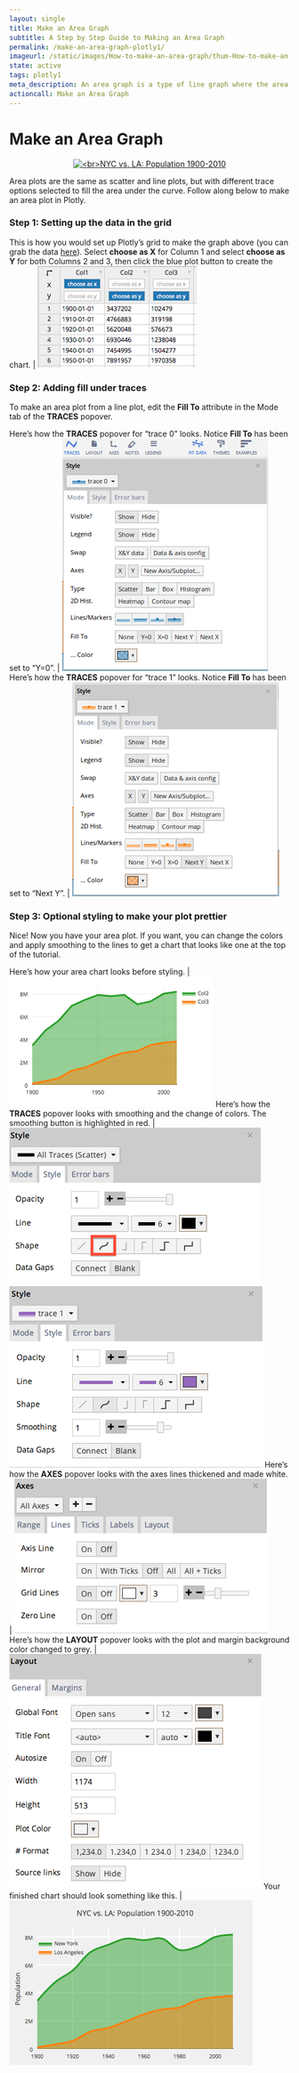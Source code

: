 ```yaml
---
layout: single
title: Make an Area Graph
subtitle: A Step by Step Guide to Making an Area Graph
permalink: /make-an-area-graph-plotly1/
imageurl: /static/images/How-to-make-an-area-graph/thum-How-to-make-an-area-graph.png
state: active
tags: plotly1
meta_description: An area graph is a type of line graph where the area between the lines and the x-axis is filled with color or texture. In this step-by-step tutorial, learn to make a area graph online.
actioncall: Make an Area Graph
---
```


# Make an Area Graph

<div>
    <a href="https://plot.ly/~Dreamshot/564/" target="_blank" title="&lt;br&gt;NYC vs. LA: Population 1900-2010" style="display: block; text-align: center;"><img src="https://plot.ly/~Dreamshot/564.png" alt="&lt;br&gt;NYC vs. LA: Population 1900-2010" style="max-width: 100%;width: 800px;"  width="800" onerror="this.onerror=null;this.src='https://plot.ly/404.png';" /></a>
    <script data-plotly="Dreamshot:564" src="https://plot.ly/embed.js" async></script>
</div>


Area plots are the same as scatter and line plots, but with different trace options selected to fill the area under the curve. Follow along below to make an area plot in Plotly.

### Step 1: Setting up the data in the grid


This is how you would set up Plotly’s grid to make the graph above (you can grab the data [here](https://plot.ly/~Dreamshot/566)). Select **choose as X** for Column 1 and select **choose as Y** for both Columns 2 and 3, then click the blue plot button to create the chart. | ![LA vs NY population](/static/images/How-to-make-an-area-graph/la-vs-ny-population.png)

### Step 2: Adding fill under traces

To make an area plot from a line plot, edit the **Fill To** attribute in the Mode tab of the **TRACES** popover.

Here’s how the **TRACES** popover for “trace 0” looks. Notice **Fill To** has been set to “Y=0”. | ![Trace 0 mode](/static/images/How-to-make-an-area-graph/trace-0-mode.png)
Here’s how the **TRACES** popover for “trace 1” looks. Notice **Fill To** has been set to “Next Y”. | ![Trace 1 mode](/static/images/How-to-make-an-area-graph/trace-1-mode.png)

### Step 3: Optional styling to make your plot prettier

Nice! Now you have your area plot. If you want, you can change the colors and apply smoothing to the lines to get a chart that looks like one at the top of the tutorial.

Here’s how your area chart looks before styling. | ![Chart before styling](/static/images/How-to-make-an-area-graph/chart-before-styling.png)
Here’s how the **TRACES** popover looks with smoothing and the change of colors. The smoothing button is highlighted in red. | ![Smoothing button highlighted](/static/images/How-to-make-an-area-graph/smoothing-button-highlighted.png) ![Trace 1 Style](/static/images/How-to-make-an-area-graph/trace-1-style.png)
Here’s how the **AXES** popover looks with the axes lines thickened and made white. | ![All axes lines thickened](/static/images/How-to-make-an-area-graph/all-axes-lines-thickened.png)
Here’s how the **LAYOUT** popover looks with the plot and margin background color changed to grey. |![Grey layout popover](/static/images/How-to-make-an-area-graph/grey-layout-popover.png)
Your finished chart should look something like this. | ![Finished area graph](/static/images/How-to-make-an-area-graph/finished-area-graph.png)
